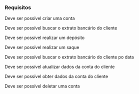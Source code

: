 ### Requisitos

Deve ser possível criar uma conta

Deve ser possível buscar o extrato bancário do cliente

Deve ser possível realizar um depósito

Deve ser possível realizar um saque

Deve ser possível buscar o extrato bancário do cliente po data

Deve ser possível atualizar dados da conta do cliente

Deve ser possível obter dados da conta do cliente

Deve ser possível deletar uma conta
